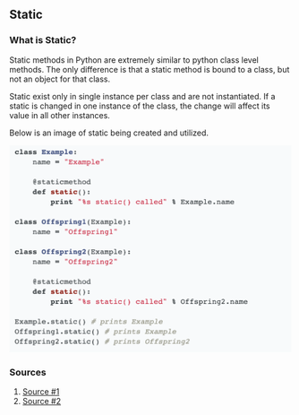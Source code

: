 ## Static

### What is Static?
Static methods in Python are extremely similar to python class level methods. The only difference is that a static method is bound to a class, but not an object for that class.

Static exist only in single instance per class and are not instantiated. If a static  is changed in one instance of the class, the change will affect its value in all other instances.

Below is an image of static being created and utilized.


![Static Image](https://github.com/enforcer20/KVKRepo/blob/master/python_image/static.png)

### Sources

1. [Source #1](https://radek.io/2011/07/21/static-variables-and-methods-in-python/)
2. [Source #2](https://www.journaldev.com/18722/python-static-method)